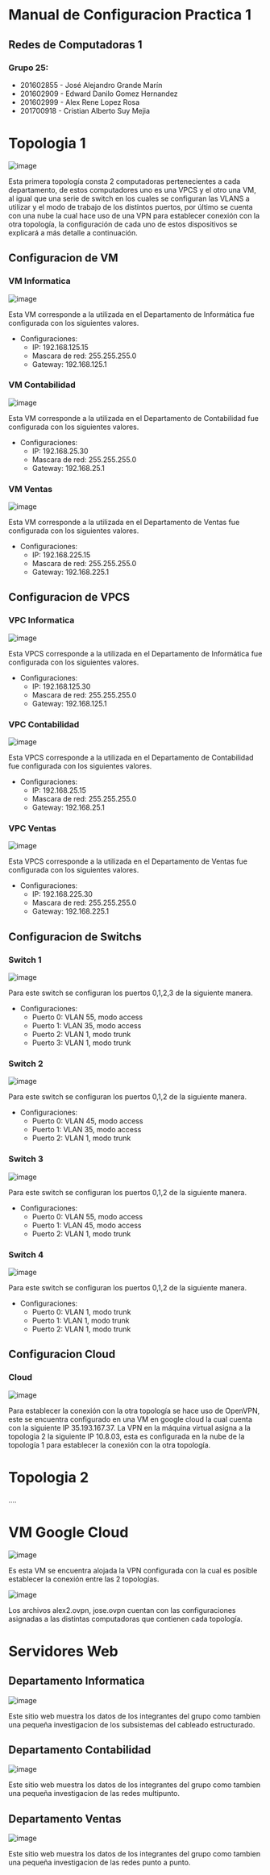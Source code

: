 # Manual de Configuracion Practica 1
## Redes de Computadoras 1 

### Grupo 25:
* 201602855 - José Alejandro Grande Marín
* 201602909 - Edward Danilo Gomez Hernandez
* 201602999 - Alex Rene Lopez Rosa
* 201700918 - Cristian Alberto Suy Mejia

# Topologia 1
![image](img/topologia1.png)

Esta primera topología consta 2 computadoras pertenecientes a cada departamento, de estos computadores uno es una VPCS y el otro una VM, al igual que una serie de switch en los cuales se configuran las VLANS a utilizar y el modo de trabajo de los distintos puertos, por último se cuenta con una nube la cual hace uso de una VPN para establecer conexión con la otra topología, la configuración de cada uno de estos dispositivos se explicará a más detalle a continuación.

## Configuracion de VM

### VM Informatica
![image](img/vminformatica.png)

Esta VM corresponde a la utilizada en el Departamento de Informática fue configurada con los siguientes valores.
* Configuraciones:
    * IP:  192.168.125.15
    * Mascara de red: 255.255.255.0
    * Gateway:  192.168.125.1

### VM Contabilidad
![image](img/vmcontabilidad.png)

Esta VM corresponde a la utilizada en el Departamento de Contabilidad fue configurada con los siguientes valores.
* Configuraciones:
    * IP:  192.168.25.30    
    * Mascara de red: 255.255.255.0
    * Gateway:  192.168.25.1

### VM Ventas
![image](img/vmventas.png)

Esta VM corresponde a la utilizada en el Departamento de Ventas fue configurada con los siguientes valores.
* Configuraciones:
    * IP:  192.168.225.15
    * Mascara de red: 255.255.255.0
    * Gateway:  192.168.225.1

## Configuracion de VPCS 

### VPC Informatica
![image](img/vpcsinformatica.png)

Esta VPCS corresponde a la utilizada en el Departamento de Informática fue configurada con los siguientes valores.
* Configuraciones:
    * IP:  192.168.125.30
    * Mascara de red: 255.255.255.0
    * Gateway:  192.168.125.1

### VPC Contabilidad
![image](img/vpcscontabilidad.png)

Esta VPCS corresponde a la utilizada en el Departamento de Contabilidad fue configurada con los siguientes valores.
* Configuraciones:
    * IP:  192.168.25.15    
    * Mascara de red: 255.255.255.0
    * Gateway:  192.168.25.1

### VPC Ventas
![image](img/vpcsventas.png)

Esta VPCS corresponde a la utilizada en el Departamento de Ventas fue configurada con los siguientes valores.
* Configuraciones:
    * IP:  192.168.225.30    
    * Mascara de red: 255.255.255.0
    * Gateway:  192.168.225.1

## Configuracion de Switchs

### Switch 1
![image](img/tp1_sw1.png)

Para este switch se configuran los puertos 0,1,2,3 de la siguiente manera.
* Configuraciones:
    * Puerto 0: VLAN 55, modo access
    * Puerto 1: VLAN 35, modo access
    * Puerto 2: VLAN 1, modo trunk
    * Puerto 3: VLAN 1, modo trunk

### Switch 2
![image](img/tp1_sw2.png)

Para este switch se configuran los puertos 0,1,2 de la siguiente manera.
* Configuraciones:
    * Puerto 0: VLAN 45, modo access
    * Puerto 1: VLAN 35, modo access
    * Puerto 2: VLAN 1, modo trunk

### Switch 3
![image](img/tp1_sw3.png)

Para este switch se configuran los puertos 0,1,2 de la siguiente manera.
* Configuraciones:
    * Puerto 0: VLAN 55, modo access
    * Puerto 1: VLAN 45, modo access
    * Puerto 2: VLAN 1, modo trunk

### Switch 4
![image](img/tp1_sw4.png)

Para este switch se configuran los puertos 0,1,2 de la siguiente manera.
* Configuraciones:
    * Puerto 0: VLAN 1, modo trunk
    * Puerto 1: VLAN 1, modo trunk
    * Puerto 2: VLAN 1, modo trunk

## Configuracion Cloud 

### Cloud
![image](img/tp1_vpn.png)

Para establecer la conexión con la otra topología se hace uso de OpenVPN, este se encuentra configurado en una VM en google cloud la cual cuenta con la siguiente IP 35.193.167.37.
La VPN en la máquina virtual asigna a la topologia 2 la siguiente IP 10.8.03, esta es configurada en la nube de la topología 1 para establecer la conexión con la otra topología.

# Topologia 2

....


# VM Google Cloud

![image](img/vmcloud1.png)

Es esta VM se encuentra alojada la VPN configurada con la cual es posible establecer la conexión entre las 2 topologías.

![image](img/vmcloud2.png)

Los archivos alex2.ovpn, jose.ovpn cuentan con las configuraciones asignadas a las distintas computadoras que contienen cada topología.

# Servidores Web 

## Departamento Informatica
![image](img/webinformatica.png)

Este sitio web muestra los datos de los integrantes del grupo como tambien una pequeña investigacion de los subsistemas del cableado estructurado.

## Departamento Contabilidad
![image](img/webconta.png)

Este sitio web muestra los datos de los integrantes del grupo como tambien una pequeña investigacion de las redes multipunto.

## Departamento Ventas
![image](img/webventas.png)

Este sitio web muestra los datos de los integrantes del grupo como tambien una pequeña investigacion de las redes punto a punto.